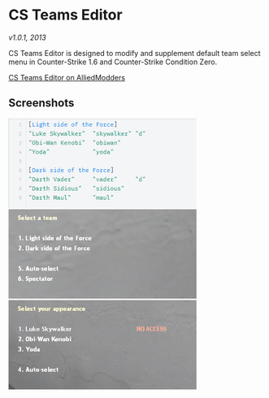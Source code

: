 # CS Teams Editor
*v1.0.1, 2013*

CS Teams Editor is designed to modify and supplement default team select menu in Counter-Strike 1.6 and Counter-Strike Condition Zero.

[CS Teams Editor on AlliedModders](https://forums.alliedmods.net/showthread.php?t=224906)

## Screenshots
![Config](screenshots/0.png)  
![Teams menu](screenshots/1.png)  
![Classes menu](screenshots/2.png)
